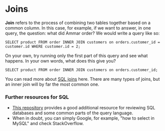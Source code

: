 # Joins

**Join** refers to the process of combining two tables together based on a
common column. In this case, for example, if we want to answer, in one query,
the question: what did Ammar order? We would write a query like so:

```
SELECT product FROM order INNER JOIN customers on orders.customer_id =
customer.id WHERE customer.id = 2;
```

On your own, try running only the first part of this query and see what happens.
In your own words, what does this give you?

```
SELECT product FROM order INNER JOIN customers on orders.customer_id;
```

You can read more about [SQL
joins](https://www.educative.io/blog/what-are-sql-joins) here. There are many
types of joins, but an inner join will by far the most common one.


### Further resources for SQL
* [This repository](https://github.com/LambdaSchool/Relational-Databases) provides
a good additional resource for reviewing SQL databases and some common parts of
the query language.
* When in doubt, you can simply Google, for example, "how to select in MySQL" and check
    StackOverflow.



